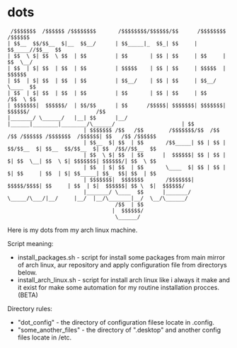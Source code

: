 # dots
```
 /$$$$$$$  /$$$$$$ /$$$$$$$$       /$$$$$$$$/$$$$$$/$$      /$$$$$$$$ /$$$$$$                                        
| $$__  $$/$$__  $|__  $$__/      | $$_____|_  $$_| $$     | $$_____//$$__  $$                                       
| $$  \ $| $$  \ $$  | $$         | $$       | $$ | $$     | $$     | $$  \__/                                       
| $$  | $| $$  | $$  | $$         | $$$$$    | $$ | $$     | $$$$$  |  $$$$$$                                        
| $$  | $| $$  | $$  | $$         | $$__/    | $$ | $$     | $$__/   \____  $$                                       
| $$  | $| $$  | $$  | $$         | $$       | $$ | $$     | $$      /$$  \ $$                                       
| $$$$$$$|  $$$$$$/  | $$/$$      | $$      /$$$$$| $$$$$$$| $$$$$$$|  $$$$$$/                     /$$               
|_______/ \______/   |__| $$      |__/     |______|________|________/\______/                     | $$               
                        | $$$$$$$ /$$   /$$        /$$$$$$$/$$  /$$  /$$ /$$$$$$ /$$$$$$$  /$$$$$$| $$   /$$ /$$$$$$ 
                        | $$__  $| $$  | $$       /$$_____| $$ | $$ | $$/$$__  $| $$__  $$/$$__  $| $$  /$$//$$__  $$
                        | $$  \ $| $$  | $$      |  $$$$$$| $$ | $$ | $| $$  \__| $$  \ $| $$$$$$$| $$$$$$/| $$  \ $$
                        | $$  | $| $$  | $$       \____  $| $$ | $$ | $| $$     | $$  | $| $$_____| $$_  $$| $$  | $$
                        | $$$$$$$|  $$$$$$$       /$$$$$$$|  $$$$$/$$$$| $$     | $$  | $|  $$$$$$| $$ \  $|  $$$$$$/
                        |_______/ \____  $$      |_______/ \_____/\___/|__/     |__/  |__/\_______|__/  \__/\______/ 
                                  /$$  | $$                                                                          
                                 |  $$$$$$/                                                                          
                                  \______/
```
Here is my dots from my arch linux machine.

Script meaning:
  - install_packages.sh - script for install some packages from main mirror of arch linux, aur repository and apply configuration file from directorys below.
  - install_arch_linux.sh - script for install arch linux like i always it make and it exist for make some automation for my routine installation procces. (BETA) 

Directory rules:
 - "dot_config" - the directory of configuration filese locate in .config.
 - "some_another_files" - the directory of ".desktop" and another config files locate in /etc.
